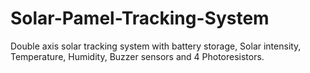 # Solar-Pamel-Tracking-System
Double axis solar tracking system with battery storage, Solar intensity, Temperature, Humidity, Buzzer sensors and 4 Photoresistors.
